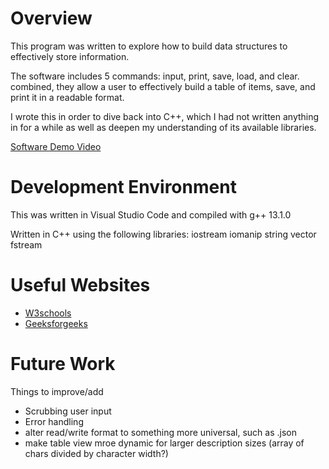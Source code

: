 # Overview

This program was written to explore how to build data structures to effectively store information.

The software includes 5 commands: input, print, save, load, and clear. combined, they allow a user to effectively build a table of items, save, and print it in a readable format.

I wrote this in order to dive back into C++, which I had not written anything in for a while as well as deepen my understanding of its available libraries.

[Software Demo Video](https://youtu.be/1bJL_t4PdD4)

# Development Environment

This was written in Visual Studio Code and compiled with g++ 13.1.0

Written in C++ using the following libraries:
iostream
iomanip
string
vector
fstream

# Useful Websites

- [W3schools](https://www.w3schools.com/cpp/default.asp)
- [Geeksforgeeks](https://www.geeksforgeeks.org/vector-in-cpp-stl/)

# Future Work

Things to improve/add

- Scrubbing user input
- Error handling
- alter read/write format to something more universal, such as .json
- make table view mroe dynamic for larger description sizes (array of chars divided by character width?)
